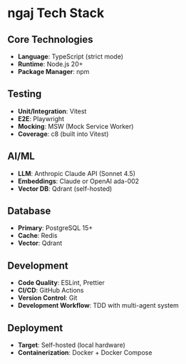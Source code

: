 # ngaj Tech Stack

## Core Technologies

- **Language**: TypeScript (strict mode)
- **Runtime**: Node.js 20+
- **Package Manager**: npm

## Testing

- **Unit/Integration**: Vitest
- **E2E**: Playwright
- **Mocking**: MSW (Mock Service Worker)
- **Coverage**: c8 (built into Vitest)

## AI/ML

- **LLM**: Anthropic Claude API (Sonnet 4.5)
- **Embeddings**: Claude or OpenAI ada-002
- **Vector DB**: Qdrant (self-hosted)

## Database

- **Primary**: PostgreSQL 15+
- **Cache**: Redis
- **Vector**: Qdrant

## Development

- **Code Quality**: ESLint, Prettier
- **CI/CD**: GitHub Actions
- **Version Control**: Git
- **Development Workflow**: TDD with multi-agent system

## Deployment

- **Target**: Self-hosted (local hardware)
- **Containerization**: Docker + Docker Compose
